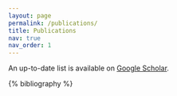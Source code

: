```yaml
---
layout: page
permalink: /publications/
title: Publications
nav: true
nav_order: 1
---
```

<!-- _pages/publications.md -->
<p>An up-to-date list is available on <a href="https://scholar.google.com/citations?user=YmHEJCoAAAAJ&hl=en" target="_blank" rel="noopener noreferrer">Google Scholar</a>.</p>

<div class="publications">

{% bibliography %}

</div>
